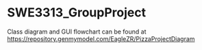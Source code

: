 # SWE3313_GroupProject
Class diagram and GUI flowchart can be found at https://repository.genmymodel.com/EagleZR/PizzaProjectDiagram
